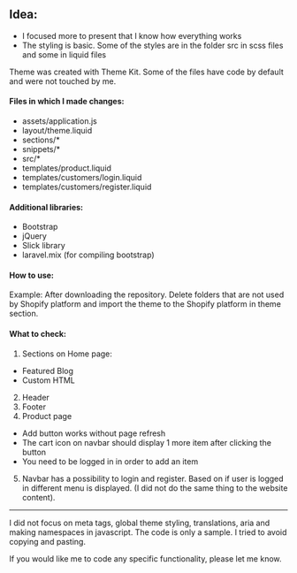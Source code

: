 ## Idea:
- I focused more to present that I know how everything works
- The styling is basic. Some of the styles are in the folder src in scss files and some in liquid files 

Theme was created with Theme Kit.
Some of the files have code by default and were not touched by me.

#### Files in which I made changes:
- assets/application.js
- layout/theme.liquid
- sections/*
- snippets/*
- src/*
- templates/product.liquid
- templates/customers/login.liquid
- templates/customers/register.liquid

#### Additional libraries:
- Bootstrap
- jQuery
- Slick library 
- laravel.mix (for compiling bootstrap)

#### How to use:
Example: After downloading the repository. Delete folders that are not used by Shopify platform
and import the theme to the Shopify platform in theme section.

#### What to check:
1. Sections on Home page:
- Featured Blog
- Custom HTML

2. Header
3. Footer
4. Product page
- Add button works without page refresh
- The cart icon on navbar should display 1 more item after clicking the button
- You need to be logged in in order to add an item

5. Navbar has a possibility to login and register. Based on if user is logged in
different menu is displayed. (I did not do the same thing to the website content).


------------


I did not focus on meta tags, global theme styling, translations, aria and making
namespaces in javascript. The code is only a sample.
I tried to avoid copying and pasting.

If you would like me to code any specific functionality, please let me know.
